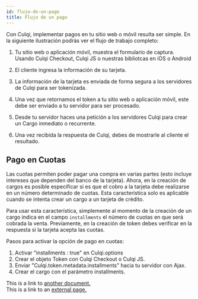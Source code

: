 ```yaml
---
id: flujo-de-un-pago
title: Flujo de un pago
---
```


Con Culqi, implementar pagos en tu sitio web o móvil resulta ser simple. En la siguiente ilustración podrás ver el flujo de trabajo completo:

1. Tu sitio web o aplicación móvil, muestra el formulario de captura. Usando Culqi Checkout, Culqi JS o nuestras bibliotcas en iOS o Android

2. El cliente ingresa la información de su tarjeta.

3. La información de la tarjeta es enviada de forma segura a los servidores de Culqi para ser tokenizada.

4. Una vez que retornamos el token a tu sitio web o aplicación móvil, este debe ser enviado a tu servidor para ser procesado.

5. Desde tu servidor haces una petición a los servidores Culqi para crear un Cargo inmediato o recurrente.

6. Una vez recibida la respuesta de Culqi, debes de mostrarle al cliente el resultado.


## Pago en Cuotas

Las cuotas permiten poder pagar una compra en varias partes (esto incluye intereses que dependen del banco de la tarjeta). Ahora, en la creación de cargos es posible especificar si es que el cobro a la tarjeta debe realizarse en un número determinado de cuotas. Esta característica solo es aplicable cuando se intenta crear un cargo a un tarjeta de crédito.

Para usar esta característica, simplemente al momento de la creación de un cargo indica en el campo `installments` el número de cuotas en que será cobrada la venta. Previamente, en la creación de token debes verificar en la respuesta si la tarjeta acepta las cuotas.

Pasos para activar la opción de pago en cuotas:

1. Activar "installments : true" en Culqi.options
2. Crear el objeto Token con Culqi Checkout o Culqi JS.
3. Enviar "Culqi.token.metadata.installments" hacia tu servidor con Ajax.
4. Crear el cargo con el parámetro installments.

This is a link to [another document.](doc3.md)  
This is a link to an [external page.](http://www.example.com)


